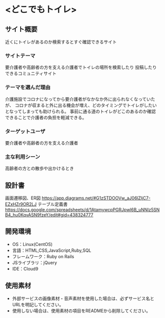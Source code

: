 # <どこでもトイレ>

## サイト概要
近くにトイレがあるのか検索するとすぐ確認できるサイト

### サイトテーマ
要介護者や高齢者の方を支える介護者でトイレの場所を検索したり
投稿したりできるコミュニティサイト

### テーマを選んだ理由
介護施設でコロナになってから要介護者がなかなか外に出られなくなっていたが、
コロナが収まると外に出る機会が増え、どのタイミングでトイレがしたいとなってしまっても助けられる。
事前に通る道のトイレがどこのあるのか確認できることで介護者の負担を軽減できる。

### ターゲットユーザ
要介護者や高齢者の方を支える介護者

### 主な利用シーン
高齢者の方との散歩や出かけるとき

## 設計書
画面遷移図、ER図 https://app.diagrams.net/#G1zSTDOOVw_aJ06lZljC7-EZxHZr9OR2LJ
テーブル定義書 https://docs.google.com/spreadsheets/d/1AtamywcpPGRJpwl6B_uNNIz5SNB4_hu0KqvASN9fzeY/edit#gid=438324777

## 開発環境
- OS：Linux(CentOS)
- 言語：HTML,CSS,JavaScript,Ruby,SQL
- フレームワーク：Ruby on Rails
- JSライブラリ：jQuery
- IDE：Cloud9

## 使用素材
- 外部サービスの画像素材・音声素材を使用した場合は、必ずサービス名とURLを明記してください。
- 使用しない場合は、使用素材の項目をREADMEから削除してください。
